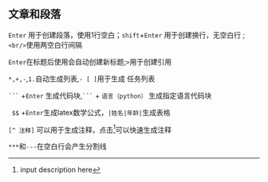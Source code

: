 ## 文章和段落

`Enter`  用于创建段落，使用1行空白；`shift`+`Enter` 用于创建换行，无空白行 ;`<br/>`使用两空白行间隔

`Enter`在标题后使用会自动创建新标题;`>`用于创建引用

`*,+,-`,`1.`自动生成列表,`- [ ]`用于生成 任务列表

` ``` ` +`Enter` 生成代码块,` ``` ` + `语言（python）` 生成指定语言代码块

 ` $$` +`Enter`生成latex数学公式，`|姓名|年龄|`生成表格

`[^ 注释]` 可以用于生成注释，点击[^注释]可以快速生成注释



[^注释]: input description here

`***`和`---`在空白行会产生分割线